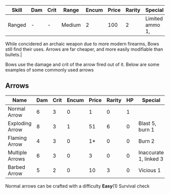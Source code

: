 | Skill | Dam    | Crit | Range | Encum  | Price | Rarity | Special |
| ----- | ------ | ---- | ----- | ------ | ----- | ------ | ------- | 
 | Ranged | -   | -     | Medium | 2     | 100    | 2       | Limited ammo 1, |

While concidered an archaic weapon due to more modern firearms, Bows still find their uses. Arrows are far cheaper, and more easily modifiable than bullets.|

Bows use the damage and crit of the arrow fired out of it. Below are some examples of some commonly used arrows

## Arrows

| Name            | Dam | Crit | Encum | Price | Rarity | HP  | Special                |
| --------------- | --- | ---- | ----- | ----- | ------ | --- | ---------------------- |
| Normal Arrow    | 6   | 3    | 0     | 1     | 0      | 1   |                        |
| Exploding Arrow | 8   | 3    | 1     | 51    | 6      | 0   | Blast 5, burn 1        |
| Flaming Arrow   | 4   | 3    | 0     | 1*    | 0      | 0   | Burn 2                 |
| Multiple Arrows | 6   | 3    | 0     | 3     | 0      | 0   | Inaccurate 1, linked 3 |
| Barbed Arrow    | 5   | 2    | 0     | 10    | 3      | 0   | Vicious 1              |

Normal arrows can be crafted with a difficulty **Easy**(1) Survival check